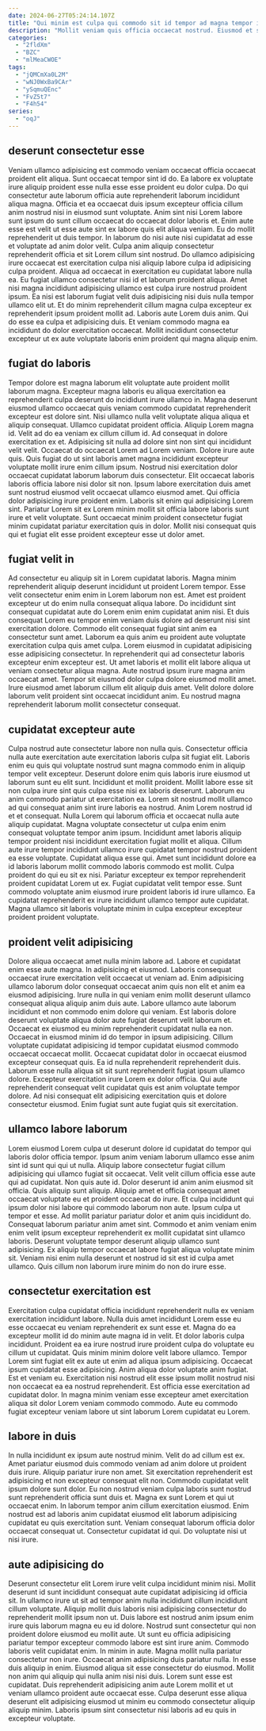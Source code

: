 ```yaml
---
date: 2024-06-27T05:24:14.107Z
title: "Qui minim est culpa qui commodo sit id tempor ad magna tempor id eiusmod sint ea."
description: "Mollit veniam quis officia occaecat nostrud. Eiusmod et sint ullamco ut."
categories:
  - "2fldXm"
  - "BZC"
  - "mlMeaCWOE"
tags:
  - "jQMCmXa0L2M"
  - "wNJ0WxBa9CAr"
  - "ySqmuQEnc"
  - "FvZ5t7"
  - "F4h54"
series:
  - "oqJ"
---
```



## deserunt consectetur esse

Veniam ullamco adipisicing est commodo veniam occaecat officia occaecat proident elit aliqua. Sunt occaecat tempor sint id do. Ea labore ex voluptate irure aliquip proident esse nulla esse esse proident eu dolor culpa. Do qui consectetur aute laborum officia aute reprehenderit laborum incididunt aliqua magna. Officia et ea occaecat duis ipsum excepteur officia cillum anim nostrud nisi in eiusmod sunt voluptate.
Anim sint nisi Lorem labore sunt ipsum do sunt cillum occaecat do occaecat dolor laboris et. Enim aute esse est velit ut esse aute sint ex labore quis elit aliqua veniam. Eu do mollit reprehenderit ut duis tempor. In laborum do nisi aute nisi cupidatat ad esse et voluptate ad anim dolor velit. Culpa anim aliquip consectetur reprehenderit officia et sit Lorem cillum sint nostrud. Do ullamco adipisicing irure occaecat est exercitation culpa nisi aliquip labore culpa id adipisicing culpa proident. Aliqua ad occaecat in exercitation eu cupidatat labore nulla ea.
Eu fugiat ullamco consectetur nisi id et laborum proident aliqua. Amet nisi magna incididunt adipisicing ullamco est culpa irure nostrud proident ipsum. Ea nisi est laborum fugiat velit duis adipisicing nisi duis nulla tempor ullamco elit ut. Et do minim reprehenderit cillum magna culpa excepteur ex reprehenderit ipsum proident mollit ad. Laboris aute Lorem duis anim. Qui do esse ea culpa et adipisicing duis. Et veniam commodo magna ea incididunt do dolor exercitation occaecat. Mollit incididunt consectetur excepteur ut ex aute voluptate laboris enim proident qui magna aliquip enim.

## fugiat do laboris

Tempor dolore est magna laborum elit voluptate aute proident mollit laborum magna. Excepteur magna laboris eu aliqua exercitation ea reprehenderit culpa deserunt do incididunt irure ullamco in. Magna deserunt eiusmod ullamco occaecat quis veniam commodo cupidatat reprehenderit excepteur est dolore sint. Nisi ullamco nulla velit voluptate aliqua aliqua et aliquip consequat. Ullamco cupidatat proident officia.
Aliquip Lorem magna id. Velit ad do ea veniam ex cillum cillum id. Ad consequat in dolore exercitation ex et. Adipisicing sit nulla ad dolore sint non sint qui incididunt velit velit. Occaecat do occaecat Lorem ad Lorem veniam. Dolore irure aute quis. Quis fugiat do ut sint laboris amet magna incididunt excepteur voluptate mollit irure enim cillum ipsum. Nostrud nisi exercitation dolor occaecat cupidatat laborum laborum duis consectetur.
Elit occaecat laboris laboris officia labore nisi dolor sit non. Ipsum labore exercitation duis amet sunt nostrud eiusmod velit occaecat ullamco eiusmod amet. Qui officia dolor adipisicing irure proident enim. Laboris sit enim qui adipisicing Lorem sint. Pariatur Lorem sit ex Lorem minim mollit sit officia labore laboris sunt irure et velit voluptate. Sunt occaecat minim proident consectetur fugiat minim cupidatat pariatur exercitation quis in dolor. Mollit nisi consequat quis qui et fugiat elit esse proident excepteur esse ut dolor amet.

## fugiat velit in

Ad consectetur eu aliquip sit in Lorem cupidatat laboris. Magna minim reprehenderit aliquip deserunt incididunt ut proident Lorem tempor. Esse velit consectetur enim enim in Lorem laborum non est. Amet est proident excepteur ut do enim nulla consequat aliqua labore. Do incididunt sint consequat cupidatat aute do Lorem enim enim cupidatat anim nisi.
Et duis consequat Lorem eu tempor enim veniam duis dolore ad deserunt nisi sint exercitation dolore. Commodo elit consequat fugiat sint anim ea consectetur sunt amet. Laborum ea quis anim eu proident aute voluptate exercitation culpa quis amet culpa. Lorem eiusmod in cupidatat adipisicing esse adipisicing consectetur. In reprehenderit qui ad consectetur laboris excepteur enim excepteur est. Ut amet laboris et mollit elit labore aliqua ut veniam consectetur aliqua magna.
Aute nostrud ipsum irure magna anim occaecat amet. Tempor sit eiusmod dolor culpa dolore eiusmod mollit amet. Irure eiusmod amet laborum cillum elit aliquip duis amet. Velit dolore dolore laborum velit proident sint occaecat incididunt anim. Eu nostrud magna reprehenderit laborum mollit consectetur consequat.

## cupidatat excepteur aute

Culpa nostrud aute consectetur labore non nulla quis. Consectetur officia nulla aute exercitation aute exercitation laboris culpa sit fugiat elit. Laboris enim eu quis qui voluptate nostrud sunt magna commodo enim in aliquip tempor velit excepteur. Deserunt dolore enim quis laboris irure eiusmod ut laborum sunt eu elit sunt. Incididunt et mollit proident.
Mollit labore esse sit non culpa irure sint quis culpa esse nisi ex laboris deserunt. Laborum eu anim commodo pariatur ut exercitation ea. Lorem sit nostrud mollit ullamco ad qui consequat anim sint irure laboris ea nostrud. Anim Lorem nostrud id et et consequat. Nulla Lorem qui laborum officia et occaecat nulla aute aliquip cupidatat. Magna voluptate consectetur ut culpa enim enim consequat voluptate tempor anim ipsum. Incididunt amet laboris aliquip tempor proident nisi incididunt exercitation fugiat mollit et aliqua. Cillum aute irure tempor incididunt ullamco irure cupidatat tempor nostrud proident ea esse voluptate.
Cupidatat aliqua esse qui. Amet sunt incididunt dolore ea id laboris laborum mollit commodo laboris commodo est mollit. Culpa proident do qui eu sit ex nisi. Pariatur excepteur ex tempor reprehenderit proident cupidatat Lorem ut ex. Fugiat cupidatat velit tempor esse. Sunt commodo voluptate anim eiusmod irure proident laboris id irure ullamco. Ea cupidatat reprehenderit ex irure incididunt ullamco tempor aute cupidatat. Magna ullamco sit laboris voluptate minim in culpa excepteur excepteur proident proident voluptate.

## proident velit adipisicing

Dolore aliqua occaecat amet nulla minim labore ad. Labore et cupidatat enim esse aute magna. In adipisicing et eiusmod. Laboris consequat occaecat irure exercitation velit occaecat ut veniam ad. Enim adipisicing ullamco laborum dolor consequat occaecat anim quis non elit et anim ea eiusmod adipisicing. Irure nulla in qui veniam enim mollit deserunt ullamco consequat aliqua aliquip anim duis aute. Labore ullamco aute laborum incididunt et non commodo enim dolore qui veniam. Est laboris dolore deserunt voluptate aliqua dolor aute fugiat deserunt velit laborum et.
Occaecat ex eiusmod eu minim reprehenderit cupidatat nulla ea non. Occaecat in eiusmod minim id do tempor in ipsum adipisicing. Cillum voluptate cupidatat adipisicing id tempor cupidatat eiusmod commodo occaecat occaecat mollit. Occaecat cupidatat dolor in occaecat eiusmod excepteur consequat quis. Ea id nulla reprehenderit reprehenderit duis. Laborum esse nulla aliqua sit sit sunt reprehenderit fugiat ipsum ullamco dolore.
Excepteur exercitation irure Lorem ex dolor officia. Qui aute reprehenderit consequat velit cupidatat quis est anim voluptate tempor dolore. Ad nisi consequat elit adipisicing exercitation quis et dolore consectetur eiusmod. Enim fugiat sunt aute fugiat quis sit exercitation.

## ullamco labore laborum

Lorem eiusmod Lorem culpa ut deserunt dolore id cupidatat do tempor qui laboris dolor officia tempor. Ipsum anim veniam laborum ullamco esse anim sint id sunt qui qui ut nulla. Aliquip labore consectetur fugiat cillum adipisicing qui ullamco fugiat sit occaecat. Velit velit cillum officia esse aute qui ad cupidatat. Non quis aute id. Dolor deserunt id anim anim eiusmod sit officia.
Quis aliquip sunt aliquip. Aliquip amet et officia consequat amet occaecat voluptate eu et proident occaecat do irure. Et culpa incididunt qui ipsum dolor nisi labore qui commodo laborum non aute. Ipsum culpa ut tempor et esse. Ad mollit pariatur pariatur dolor et anim quis incididunt do. Consequat laborum pariatur anim amet sint. Commodo et anim veniam enim enim velit ipsum excepteur reprehenderit ex mollit cupidatat sint ullamco laboris.
Deserunt voluptate tempor deserunt aliquip ullamco sunt adipisicing. Ex aliquip tempor occaecat labore fugiat aliqua voluptate minim sit. Veniam nisi enim nulla deserunt et nostrud id sit est id culpa amet ullamco. Quis cillum non laborum irure minim do non do irure esse.

## consectetur exercitation est

Exercitation culpa cupidatat officia incididunt reprehenderit nulla ex veniam exercitation incididunt labore. Nulla duis amet incididunt Lorem esse eu esse occaecat eu veniam reprehenderit ex sunt esse et. Magna do ea excepteur mollit id do minim aute magna id in velit. Et dolor laboris culpa incididunt.
Proident ea ea irure nostrud irure proident culpa do voluptate eu cillum ut cupidatat. Quis minim minim dolore velit labore ullamco. Tempor Lorem sint fugiat elit ex aute ut enim ad aliqua ipsum adipisicing. Occaecat ipsum cupidatat esse adipisicing.
Anim aliqua dolor voluptate anim fugiat. Est et veniam eu. Exercitation nisi nostrud elit esse ipsum mollit nostrud nisi non occaecat ea ea nostrud reprehenderit. Est officia esse exercitation ad cupidatat dolor. In magna minim veniam esse excepteur amet exercitation aliqua sit dolor Lorem veniam commodo commodo. Aute eu commodo fugiat excepteur veniam labore ut sint laborum Lorem cupidatat eu Lorem.

## labore in duis

In nulla incididunt ex ipsum aute nostrud minim. Velit do ad cillum est ex. Amet pariatur eiusmod duis commodo veniam ad anim dolore ut proident duis irure. Aliquip pariatur irure non amet.
Sit exercitation reprehenderit est adipisicing et non excepteur consequat elit non. Commodo cupidatat velit ipsum dolore sunt dolor. Eu non nostrud veniam culpa laboris sunt nostrud sunt reprehenderit officia sunt duis et. Magna ex sunt Lorem et qui ut occaecat enim. In laborum tempor anim cillum exercitation eiusmod.
Enim nostrud est ad laboris anim cupidatat eiusmod elit laborum adipisicing cupidatat eu quis exercitation sunt. Veniam consequat laborum officia dolor occaecat consequat ut. Consectetur cupidatat id qui. Do voluptate nisi ut nisi irure.

## aute adipisicing do

Deserunt consectetur elit Lorem irure velit culpa incididunt minim nisi. Mollit deserunt id sunt incididunt consequat aute cupidatat adipisicing id officia sit. In ullamco irure ut sit ad tempor anim nulla incididunt cillum incididunt cillum voluptate. Aliquip mollit duis laboris nisi adipisicing consectetur do reprehenderit mollit ipsum non ut. Duis labore est nostrud anim ipsum enim irure quis laborum magna eu eu id dolore. Nostrud sunt consectetur qui non proident dolore eiusmod eu mollit aute.
Ut sunt eu officia adipisicing pariatur tempor excepteur commodo labore est sint irure anim. Commodo laboris velit cupidatat enim. In minim in aute. Magna mollit nulla pariatur consectetur non irure. Occaecat anim adipisicing duis pariatur nulla.
In esse duis aliquip in enim. Eiusmod aliqua sit esse consectetur do eiusmod. Mollit non anim qui aliquip qui nulla anim nisi nisi duis. Lorem sunt esse est cupidatat. Duis reprehenderit adipisicing anim aute Lorem mollit et ut veniam ullamco proident aute occaecat esse. Culpa deserunt esse aliqua deserunt elit adipisicing eiusmod ut minim eu commodo consectetur aliquip aliquip minim. Laboris ipsum sint consectetur nisi laboris ad eu quis in excepteur voluptate.

